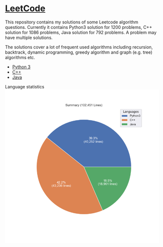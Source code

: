 # [LeetCode](https://leetcode.com/)

This repository contains my solutions of some Leetcode algorithm questions.
Currently it contains Python3 solution for 1200 problems, C++ solution for 1086 problems, Java solution for 792 problems.
A problem may have multiple solutions.

The solutions cover a lot of frequent used algorithms including recursion, backtrack, dynamic programming, greedy algorithm and graph (e.g. tree) algorithms etc.

* [Python 3](python3.md)
* [C++](cpp.md)
* [Java](java.md)

Language statistics
![summary](images/pie.png)
